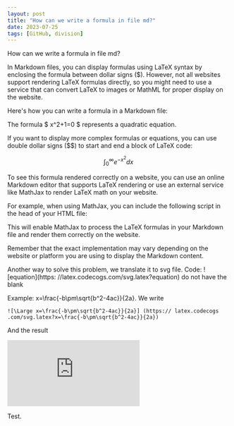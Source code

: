 ```yaml
---
layout: post
title: "How can we write a formula in file md?"
date: 2023-07-25
tags: [GitHub, division]
---
```


How can we write a formula in file md?

In Markdown files, you can display formulas using LaTeX syntax by enclosing the formula between dollar signs ($). However, not all websites support rendering LaTeX formulas directly, so you might need to use a service that can convert LaTeX to images or MathML for proper display on the website.
<!--more-->

Here's how you can write a formula in a Markdown file:

The formula $ x^2+1=0 $ represents a quadratic equation.

If you want to display more complex formulas or equations, you can use double dollar signs ($$) to start and end a block of LaTeX code:

$$
\int_{0}^{\infty} e^{-x^2} dx
$$

To see this formula rendered correctly on a website, you can use an online Markdown editor that supports LaTeX rendering or use an external service like MathJax to render LaTeX math on your website.

For example, when using MathJax, you can include the following script in the head of your HTML file:

<script type="text/javascript" async
  src="https://cdnjs.cloudflare.com/ajax/libs/mathjax/2.7.7/MathJax.js?config=TeX-MML-AM_CHTML">
</script>

This will enable MathJax to process the LaTeX formulas in your Markdown file and render them correctly on the website.

Remember that the exact implementation may vary depending on the website or platform you are using to display the Markdown content.


Another way to solve this problem, we translate it to svg file. Code: ![equation](https: //latex.codecogs.com/svg.latex?equation) do not have the blank

Example: x=\frac{-b\pm\sqrt{b^2-4ac}}{2a}. We write
```
![\Large x=\frac{-b\pm\sqrt{b^2-4ac}}{2a}] (https:// latex.codecogs .com/svg.latex?x=\frac{-b\pm\sqrt{b^2-4ac}}{2a})

```
And the result

![\Large x=\frac{-b\pm\sqrt{b^2-4ac}}{2a}](https://latex.codecogs.com/svg.latex?x%3D%5Cfrac%7B-b%5Cpm%5Csqrt%7Bb%5E2-4ac%7D%7D%7B2a%7D)

Test.

<div class="fb-comments" data-href="https://hoangnamphan.github.io/blog/equation" data-width="200" data-numposts="10"></div>

